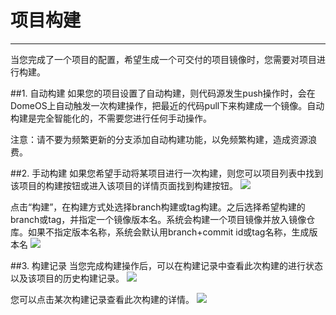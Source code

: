 # 项目构建
---
当您完成了一个项目的配置，希望生成一个可交付的项目镜像时，您需要对项目进行构建。

##1. 自动构建
如果您的项目设置了自动构建，则代码源发生push操作时，会在DomeOS上自动触发一次构建操作，把最近的代码pull下来构建成一个镜像。自动构建是完全智能化的，不需要您进行任何手动操作。

注意：请不要为频繁更新的分支添加自动构建功能，以免频繁构建，造成资源浪费。

##2. 手动构建
如果您希望手动将某项目进行一次构建，则您可以项目列表中找到该项目的构建按钮或进入该项目的详情页面找到构建按钮。
![](http://881471b33d4f9.cdn.sohucs.com/q_mini/newproject17.jpg)

点击“构建”，在构建方式处选择branch构建或tag构建。之后选择希望构建的branch或tag，并指定一个镜像版本名。系统会构建一个项目镜像并放入镜像仓库。如果不指定版本名称，系统会默认用branch+commit id或tag名称，生成版本名
![](http://881471b33d4f9.cdn.sohucs.com/q_mini/newproject18.jpg)

##3. 构建记录
当您完成构建操作后，可以在构建记录中查看此次构建的进行状态以及该项目的历史构建记录。
![](http://881471b33d4f9.cdn.sohucs.com/q_mini/newproject19.jpg)

您可以点击某次构建记录查看此次构建的详情。
![](http://881471b33d4f9.cdn.sohucs.com/q_mini/newproject20.jpg)

